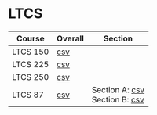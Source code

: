 # LTCS

| Course | Overall | Section |
| ------ | ------- | ------- |
| LTCS 150 | [csv](https://github.com/UCSD-Historical-Enrollment-Data/2024Spring/blob/main/overall/LTCS%20150.csv) |  |
| LTCS 225 | [csv](https://github.com/UCSD-Historical-Enrollment-Data/2024Spring/blob/main/overall/LTCS%20225.csv) |  |
| LTCS 250 | [csv](https://github.com/UCSD-Historical-Enrollment-Data/2024Spring/blob/main/overall/LTCS%20250.csv) |  |
| LTCS 87 | [csv](https://github.com/UCSD-Historical-Enrollment-Data/2024Spring/blob/main/overall/LTCS%2087.csv) | Section A: [csv](https://github.com/UCSD-Historical-Enrollment-Data/2024Spring/blob/main/section/LTCS%2087_A.csv)<br>Section B: [csv](https://github.com/UCSD-Historical-Enrollment-Data/2024Spring/blob/main/section/LTCS%2087_B.csv) |
